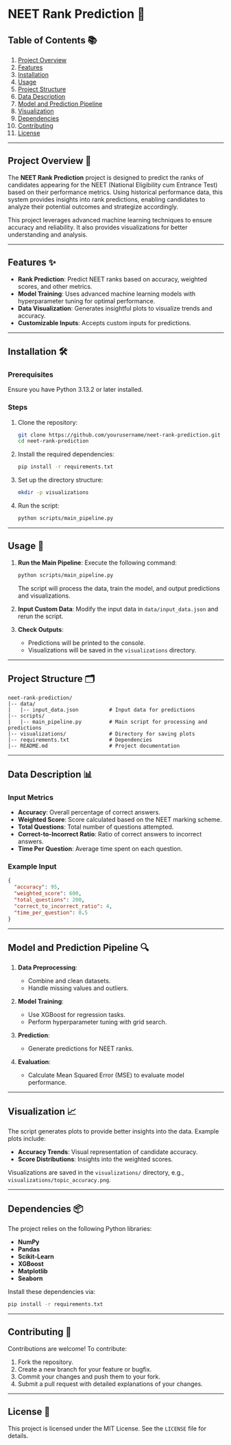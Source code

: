 # NEET Rank Prediction 🎯

## Table of Contents 📚

1. [Project Overview](#project-overview)
2. [Features](#features)
3. [Installation](#installation)
4. [Usage](#usage)
5. [Project Structure](#project-structure)
6. [Data Description](#data-description)
7. [Model and Prediction Pipeline](#model-and-prediction-pipeline)
8. [Visualization](#visualization)
9. [Dependencies](#dependencies)
10. [Contributing](#contributing)
11. [License](#license)

---

## Project Overview 🌟

The **NEET Rank Prediction** project is designed to predict the ranks of candidates appearing for the NEET (National Eligibility cum Entrance Test) based on their performance metrics. Using historical performance data, this system provides insights into rank predictions, enabling candidates to analyze their potential outcomes and strategize accordingly.

This project leverages advanced machine learning techniques to ensure accuracy and reliability. It also provides visualizations for better understanding and analysis.

---

## Features ✨

- **Rank Prediction**: Predict NEET ranks based on accuracy, weighted scores, and other metrics.
- **Model Training**: Uses advanced machine learning models with hyperparameter tuning for optimal performance.
- **Data Visualization**: Generates insightful plots to visualize trends and accuracy.
- **Customizable Inputs**: Accepts custom inputs for predictions.

---

## Installation 🛠️

### Prerequisites

Ensure you have Python 3.13.2 or later installed.

### Steps

1. Clone the repository:
   ```bash
   git clone https://github.com/yourusername/neet-rank-prediction.git
   cd neet-rank-prediction
   ```
2. Install the required dependencies:
   ```bash
   pip install -r requirements.txt
   ```
3. Set up the directory structure:
   ```bash
   mkdir -p visualizations
   ```
4. Run the script:
   ```bash
   python scripts/main_pipeline.py
   ```

---

## Usage 🚀

1. **Run the Main Pipeline**:
   Execute the following command:
   ```bash
   python scripts/main_pipeline.py
   ```
   The script will process the data, train the model, and output predictions and visualizations.

2. **Input Custom Data**:
   Modify the input data in `data/input_data.json` and rerun the script.

3. **Check Outputs**:
   - Predictions will be printed to the console.
   - Visualizations will be saved in the `visualizations` directory.

---

## Project Structure 🗂️

```
neet-rank-prediction/
|-- data/
|   |-- input_data.json          # Input data for predictions
|-- scripts/
|   |-- main_pipeline.py         # Main script for processing and predictions
|-- visualizations/              # Directory for saving plots
|-- requirements.txt             # Dependencies
|-- README.md                    # Project documentation
```

---

## Data Description 📊

### Input Metrics
- **Accuracy**: Overall percentage of correct answers.
- **Weighted Score**: Score calculated based on the NEET marking scheme.
- **Total Questions**: Total number of questions attempted.
- **Correct-to-Incorrect Ratio**: Ratio of correct answers to incorrect answers.
- **Time Per Question**: Average time spent on each question.

### Example Input
```json
{
  "accuracy": 95,
  "weighted_score": 600,
  "total_questions": 200,
  "correct_to_incorrect_ratio": 4,
  "time_per_question": 0.5
}
```

---

## Model and Prediction Pipeline 🔍

1. **Data Preprocessing**:
   - Combine and clean datasets.
   - Handle missing values and outliers.

2. **Model Training**:
   - Use XGBoost for regression tasks.
   - Perform hyperparameter tuning with grid search.

3. **Prediction**:
   - Generate predictions for NEET ranks.

4. **Evaluation**:
   - Calculate Mean Squared Error (MSE) to evaluate model performance.

---

## Visualization 📈

The script generates plots to provide better insights into the data. Example plots include:

- **Accuracy Trends**: Visual representation of candidate accuracy.
- **Score Distributions**: Insights into the weighted scores.

Visualizations are saved in the `visualizations/` directory, e.g., `visualizations/topic_accuracy.png`.

---

## Dependencies 📦

The project relies on the following Python libraries:

- **NumPy**
- **Pandas**
- **Scikit-Learn**
- **XGBoost**
- **Matplotlib**
- **Seaborn**

Install these dependencies via:
```bash
pip install -r requirements.txt
```

---

## Contributing 🤝

Contributions are welcome! To contribute:
1. Fork the repository.
2. Create a new branch for your feature or bugfix.
3. Commit your changes and push them to your fork.
4. Submit a pull request with detailed explanations of your changes.

---

## License 📜

This project is licensed under the MIT License. See the `LICENSE` file for details.
